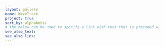 ```yaml
---
layout: gallery
name: WaveTrace
project: true
sort_by: alphabetic
# the below can be used to specify a link with text that is preceded with "See also: "
see_also_text:  
see_also_link:
---
```


<!-- "sort_by" can be "oldest", "newest", "date" (same as "oldest"), "alphabetic". -->